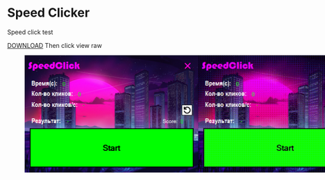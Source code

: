 # Speed Clicker
Speed click test

<a href="NewProject/NewProject/NewProject/bin/Debug/ClickerBuld2.exe" download>DOWNLOAD</a> Then click view raw

<div style="display:flex;">
  <img src="image/SpeedClicker.png" width="400px" style="margin-left:40px;"/>
  <img src="image/SpeedClicker.gif" width="400px"/>
</div>


